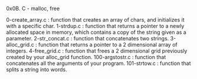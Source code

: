 0x0B. C - malloc, free

0-create_array.c : function that creates an array of chars, and initializes it with a specific char. 
1-strdup.c : function that returns a pointer to a newly allocated space in memory, which contains a copy of the string given as a parameter. 
2-str_concat.c : function that concatenates two strings. 
3-alloc_grid.c : function that returns a pointer to a 2 dimensional array of integers. 
4-free_grid.c : function that frees a 2 dimensional grid previously created by your alloc_grid function. 
100-argstostr.c : function that concatenates all the arguments of your program. 
101-strtow.c : function that splits a string into words.
